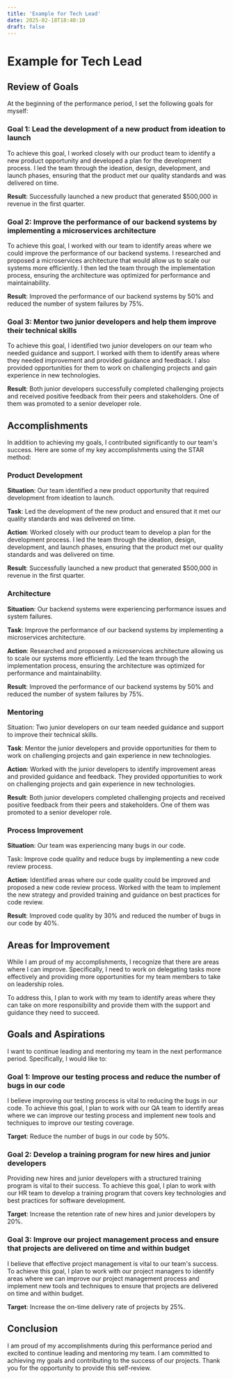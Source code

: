 ```yaml
---
title: 'Example for Tech Lead'
date: 2025-02-18T18:40:10
draft: false
---
```


# Example for Tech Lead

## **Review of Goals**

At the beginning of the performance period, I set the following goals for myself:

### **Goal 1: Lead the development of a new product from ideation to launch**

To achieve this goal, I worked closely with our product team to identify a new product opportunity and developed a plan for the development process. I led the team through the ideation, design, development, and launch phases, ensuring that the product met our quality standards and was delivered on time.

**Result**: Successfully launched a new product that generated $500,000 in revenue in the first quarter.

### **Goal 2: Improve the performance of our backend systems by implementing a microservices architecture**

To achieve this goal, I worked with our team to identify areas where we could improve the performance of our backend systems. I researched and proposed a microservices architecture that would allow us to scale our systems more efficiently. I then led the team through the implementation process, ensuring the architecture was optimized for performance and maintainability.

**Result**: Improved the performance of our backend systems by 50% and reduced the number of system failures by 75%.

### **Goal 3: Mentor two junior developers and help them improve their technical skills**

To achieve this goal, I identified two junior developers on our team who needed guidance and support. I worked with them to identify areas where they needed improvement and provided guidance and feedback. I also provided opportunities for them to work on challenging projects and gain experience in new technologies.

**Result**: Both junior developers successfully completed challenging projects and received positive feedback from their peers and stakeholders. One of them was promoted to a senior developer role.

## **Accomplishments**

In addition to achieving my goals, I contributed significantly to our team's success. Here are some of my key accomplishments using the STAR method:

### **Product Development**

**Situation**: Our team identified a new product opportunity that required development from ideation to launch.

**Task**: Led the development of the new product and ensured that it met our quality standards and was delivered on time.

**Action**: Worked closely with our product team to develop a plan for the development process. I led the team through the ideation, design, development, and launch phases, ensuring that the product met our quality standards and was delivered on time.

**Result**: Successfully launched a new product that generated $500,000 in revenue in the first quarter.

### **Architecture**

**Situation**: Our backend systems were experiencing performance issues and system failures.

**Task**: Improve the performance of our backend systems by implementing a microservices architecture.

**Action**: Researched and proposed a microservices architecture allowing us to scale our systems more efficiently. Led the team through the implementation process, ensuring the architecture was optimized for performance and maintainability.

**Result**: Improved the performance of our backend systems by 50% and reduced the number of system failures by 75%.

### **Mentoring**

Situation: Two junior developers on our team needed guidance and support to improve their technical skills.

**Task**: Mentor the junior developers and provide opportunities for them to work on challenging projects and gain experience in new technologies.

**Action**: Worked with the junior developers to identify improvement areas and provided guidance and feedback. They provided opportunities to work on challenging projects and gain experience in new technologies.

**Result**: Both junior developers completed challenging projects and received positive feedback from their peers and stakeholders. One of them was promoted to a senior developer role.

### **Process Improvement**

**Situation**: Our team was experiencing many bugs in our code.

Task: Improve code quality and reduce bugs by implementing a new code review process.

**Action**: Identified areas where our code quality could be improved and proposed a new code review process. Worked with the team to implement the new strategy and provided training and guidance on best practices for code review.

**Result**: Improved code quality by 30% and reduced the number of bugs in our code by 40%.

## **Areas for Improvement**

While I am proud of my accomplishments, I recognize that there are areas where I can improve. Specifically, I need to work on delegating tasks more effectively and providing more opportunities for my team members to take on leadership roles.

To address this, I plan to work with my team to identify areas where they can take on more responsibility and provide them with the support and guidance they need to succeed.

## Goals and Aspirations

I want to continue leading and mentoring my team in the next performance period. Specifically, I would like to:

### Goal 1: Improve our testing process and reduce the number of bugs in our code

I believe improving our testing process is vital to reducing the bugs in our code. To achieve this goal, I plan to work with our QA team to identify areas where we can improve our testing process and implement new tools and techniques to improve our testing coverage.

**Target**: Reduce the number of bugs in our code by 50%.

### Goal 2: Develop a training program for new hires and junior developers

Providing new hires and junior developers with a structured training program is vital to their success. To achieve this goal, I plan to work with our HR team to develop a training program that covers key technologies and best practices for software development.

**Target**: Increase the retention rate of new hires and junior developers by 20%.

### Goal 3: Improve our project management process and ensure that projects are delivered on time and within budget

I believe that effective project management is vital to our team's success. To achieve this goal, I plan to work with our project managers to identify areas where we can improve our project management process and implement new tools and techniques to ensure that projects are delivered on time and within budget.

**Target**: Increase the on-time delivery rate of projects by 25%.

## Conclusion

I am proud of my accomplishments during this performance period and excited to continue leading and mentoring my team. I am committed to achieving my goals and contributing to the success of our projects. Thank you for the opportunity to provide this self-review.
